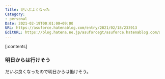 ```yaml
---
Title: だいぶよくなった
Category:
- personal
Date: 2021-02-19T00:01:00+09:00
URL: https://asuforce.hatenablog.com/entry/2021/02/18/233913
EditURL: https://blog.hatena.ne.jp/asuforcegt/asuforce.hatenablog.com/atom/entry/26006613693430537
---
```


[:contents]

### 明日からは行けそう

だいぶ良くなったので明日からは働けそう。


